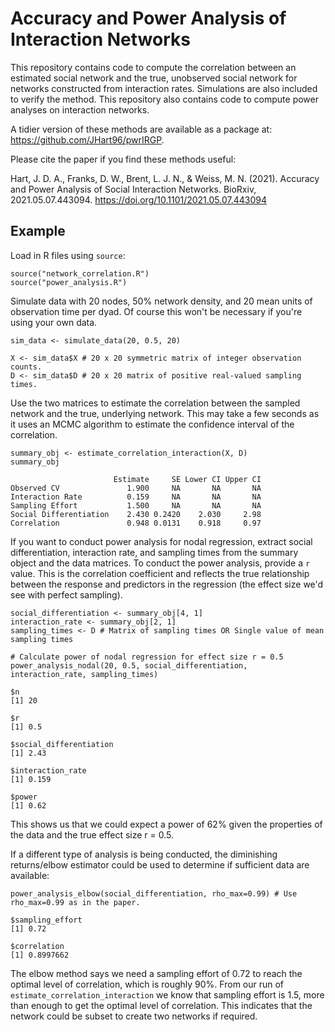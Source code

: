 # Accuracy and Power Analysis of Interaction Networks

This repository contains code to compute the correlation between an estimated social network and the true, unobserved social network for networks constructed from interaction rates. Simulations are also included to verify the method. This repository also contains code to compute power analyses on interaction networks.

A tidier version of these methods are available as a package at: https://github.com/JHart96/pwrIRGP.

Please cite the paper if you find these methods useful:

Hart, J. D. A., Franks, D. W., Brent, L. J. N., & Weiss, M. N. (2021). Accuracy and Power Analysis of Social Interaction Networks. BioRxiv, 2021.05.07.443094. https://doi.org/10.1101/2021.05.07.443094

## Example

Load in R files using `source`:

```
source("network_correlation.R")
source("power_analysis.R")
```

Simulate data with 20 nodes, 50% network density, and 20 mean units of observation time per dyad. Of course this won't be necessary if you're using your own data.
```{r}
sim_data <- simulate_data(20, 0.5, 20)

X <- sim_data$X # 20 x 20 symmetric matrix of integer observation counts.
D <- sim_data$D # 20 x 20 matrix of positive real-valued sampling times.
```

Use the two matrices to estimate the correlation between the sampled network and the true, underlying network. This may take a few seconds as it uses an MCMC algorithm to estimate the confidence interval of the correlation.
```{r}
summary_obj <- estimate_correlation_interaction(X, D)
summary_obj
```
```
                       Estimate     SE Lower CI Upper CI
Observed CV               1.900     NA       NA       NA
Interaction Rate          0.159     NA       NA       NA
Sampling Effort           1.500     NA       NA       NA
Social Differentiation    2.430 0.2420    2.030     2.98
Correlation               0.948 0.0131    0.918     0.97
```

If you want to conduct power analysis for nodal regression, extract social differentiation, interaction rate, and sampling times from the summary object and the data matrices. To conduct the power analysis, provide a `r` value. This is the correlation coefficient and reflects the true relationship between the response and predictors in the regression (the effect size we'd see with perfect sampling). 
```{r}
social_differentiation <- summary_obj[4, 1]
interaction_rate <- summary_obj[2, 1]
sampling_times <- D # Matrix of sampling times OR Single value of mean sampling times

# Calculate power of nodal regression for effect size r = 0.5
power_analysis_nodal(20, 0.5, social_differentiation, interaction_rate, sampling_times)
```
```
$n
[1] 20

$r
[1] 0.5

$social_differentiation
[1] 2.43

$interaction_rate
[1] 0.159

$power
[1] 0.62
```

This shows us that we could expect a power of 62% given the properties of the data and the true effect size r = 0.5.

If a different type of analysis is being conducted, the diminishing returns/elbow estimator could be used to determine if sufficient data are available:
```{r}
power_analysis_elbow(social_differentiation, rho_max=0.99) # Use rho_max=0.99 as in the paper.
```
```
$sampling_effort
[1] 0.72

$correlation
[1] 0.8997662
```

The elbow method says we need a sampling effort of 0.72 to reach the optimal level of correlation, which is roughly 90%. From our run of `estimate_correlation_interaction` we know that sampling effort is 1.5, more than enough to get the optimal level of correlation. This indicates that the network could be subset to create two networks if required.
